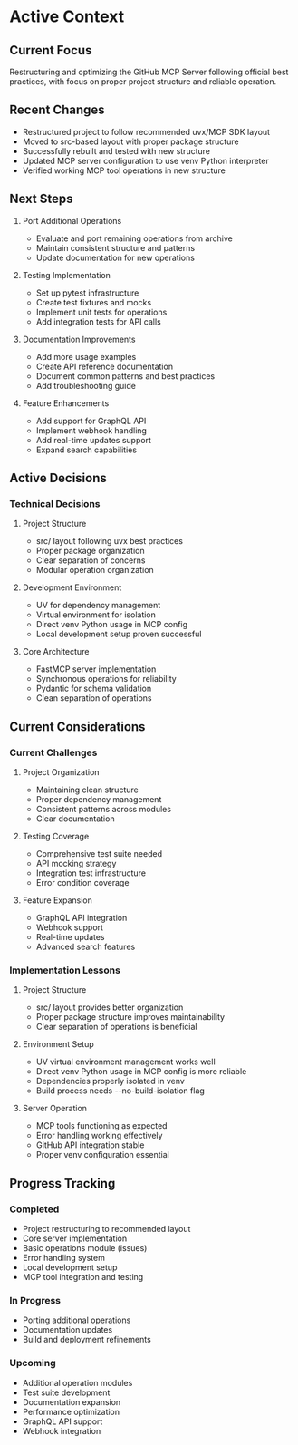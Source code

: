 # Active Context

## Current Focus
Restructuring and optimizing the GitHub MCP Server following official best practices, with focus on proper project structure and reliable operation.

## Recent Changes
- Restructured project to follow recommended uvx/MCP SDK layout
- Moved to src-based layout with proper package structure
- Successfully rebuilt and tested with new structure
- Updated MCP server configuration to use venv Python interpreter
- Verified working MCP tool operations in new structure

## Next Steps

1. Port Additional Operations
   - Evaluate and port remaining operations from archive
   - Maintain consistent structure and patterns
   - Update documentation for new operations

2. Testing Implementation
   - Set up pytest infrastructure
   - Create test fixtures and mocks
   - Implement unit tests for operations
   - Add integration tests for API calls

3. Documentation Improvements
   - Add more usage examples
   - Create API reference documentation
   - Document common patterns and best practices
   - Add troubleshooting guide

4. Feature Enhancements
   - Add support for GraphQL API
   - Implement webhook handling
   - Add real-time updates support
   - Expand search capabilities

## Active Decisions

### Technical Decisions

1. Project Structure
   - src/ layout following uvx best practices
   - Proper package organization
   - Clear separation of concerns
   - Modular operation organization

2. Development Environment
   - UV for dependency management
   - Virtual environment for isolation
   - Direct venv Python usage in MCP config
   - Local development setup proven successful

3. Core Architecture
   - FastMCP server implementation
   - Synchronous operations for reliability
   - Pydantic for schema validation
   - Clean separation of operations

## Current Considerations

### Current Challenges

1. Project Organization
   - Maintaining clean structure
   - Proper dependency management
   - Consistent patterns across modules
   - Clear documentation

2. Testing Coverage
   - Comprehensive test suite needed
   - API mocking strategy
   - Integration test infrastructure
   - Error condition coverage

3. Feature Expansion
   - GraphQL API integration
   - Webhook support
   - Real-time updates
   - Advanced search features

### Implementation Lessons
1. Project Structure
   - src/ layout provides better organization
   - Proper package structure improves maintainability
   - Clear separation of operations is beneficial

2. Environment Setup
   - UV virtual environment management works well
   - Direct venv Python usage in MCP config is more reliable
   - Dependencies properly isolated in venv
   - Build process needs --no-build-isolation flag

3. Server Operation
   - MCP tools functioning as expected
   - Error handling working effectively
   - GitHub API integration stable
   - Proper venv configuration essential

## Progress Tracking

### Completed
- Project restructuring to recommended layout
- Core server implementation
- Basic operations module (issues)
- Error handling system
- Local development setup
- MCP tool integration and testing

### In Progress
- Porting additional operations
- Documentation updates
- Build and deployment refinements

### Upcoming
- Additional operation modules
- Test suite development
- Documentation expansion
- Performance optimization
- GraphQL API support
- Webhook integration
